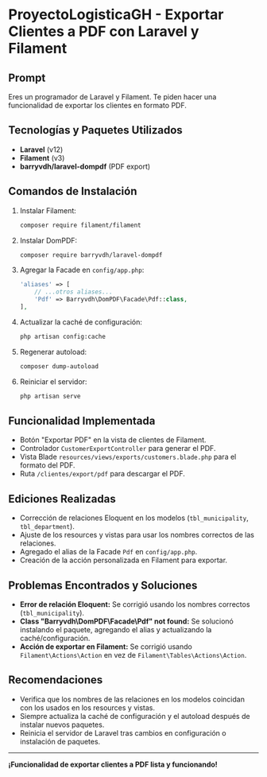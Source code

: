 # ProyectoLogisticaGH - Exportar Clientes a PDF con Laravel y Filament

## Prompt

Eres un programador de Laravel y Filament. Te piden hacer una funcionalidad de exportar los clientes en formato PDF.

## Tecnologías y Paquetes Utilizados
- **Laravel** (v12)
- **Filament** (v3)
- **barryvdh/laravel-dompdf** (PDF export)

## Comandos de Instalación

1. Instalar Filament:
   ```bash
   composer require filament/filament
   ```
2. Instalar DomPDF:
   ```bash
   composer require barryvdh/laravel-dompdf
   ```
3. Agregar la Facade en `config/app.php`:
   ```php
   'aliases' => [
       // ...otros aliases...
       'Pdf' => Barryvdh\DomPDF\Facade\Pdf::class,
   ],
   ```
4. Actualizar la caché de configuración:
   ```bash
   php artisan config:cache
   ```
5. Regenerar autoload:
   ```bash
   composer dump-autoload
   ```
6. Reiniciar el servidor:
   ```bash
   php artisan serve
   ```

## Funcionalidad Implementada
- Botón "Exportar PDF" en la vista de clientes de Filament.
- Controlador `CustomerExportController` para generar el PDF.
- Vista Blade `resources/views/exports/customers.blade.php` para el formato del PDF.
- Ruta `/clientes/export/pdf` para descargar el PDF.

## Ediciones Realizadas
- Corrección de relaciones Eloquent en los modelos (`tbl_municipality`, `tbl_department`).
- Ajuste de los resources y vistas para usar los nombres correctos de las relaciones.
- Agregado el alias de la Facade `Pdf` en `config/app.php`.
- Creación de la acción personalizada en Filament para exportar.

## Problemas Encontrados y Soluciones
- **Error de relación Eloquent:** Se corrigió usando los nombres correctos (`tbl_municipality`).
- **Class "Barryvdh\DomPDF\Facade\Pdf" not found:** Se solucionó instalando el paquete, agregando el alias y actualizando la caché/configuración.
- **Acción de exportar en Filament:** Se corrigió usando `Filament\Actions\Action` en vez de `Filament\Tables\Actions\Action`.

## Recomendaciones
- Verifica que los nombres de las relaciones en los modelos coincidan con los usados en los resources y vistas.
- Siempre actualiza la caché de configuración y el autoload después de instalar nuevos paquetes.
- Reinicia el servidor de Laravel tras cambios en configuración o instalación de paquetes.

---

**¡Funcionalidad de exportar clientes a PDF lista y funcionando!**
